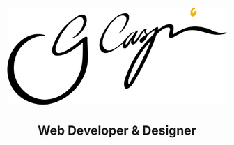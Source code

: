 [![Gideon Caspi logo](https://github.com/Gideon28/Gideon28/raw/master/assets/G_Caspi-LOGO.svg)](https://gideoncaspi.com)

<h1 align="center">Web Developer & Designer</h1>
